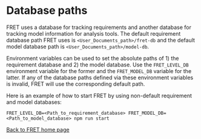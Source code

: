 # Database paths

FRET uses a database for tracking requirements and another database for tracking model information for analysis tools. The default requirement database path FRET uses is `<User_Documents_path>/fret-db` and the default model database path is `<User_Documents_path>/model-db`. 

Environment variables can be used to set the absolute paths of 1) the requirement database and 2) the model database. Use the `FRET_LEVEL_DB` environment variable for the former and the `FRET_MODEL_DB` variable for the latter.  If any of the database paths defined via these environment variables is invalid, FRET will use the corresponding default path. 

Here is an example of how to start FRET by using non-default requirement and model databases:

 `FRET_LEVEL_DB=<Path_to_requirement_database> FRET_MODEL_DB=<Path_to_model_database> npm run start`


[Back to FRET home page](../userManual.md)
